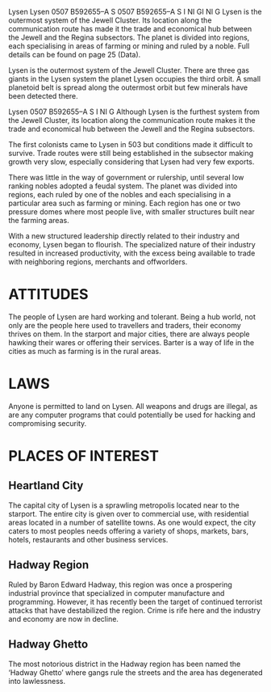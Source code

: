 Lysen Lysen 0507 B592655–A S 0507 B592655–A S I NI GI NI G Lysen is the outermost system of the Jewell Cluster. Its location along the communication route has made it the trade and economical hub between the Jewell and the Regina subsectors. The planet is divided into regions, each specialising in areas of farming or mining and ruled by a noble. Full details can be found on page 25 (Data).

Lysen is the outermost system of the Jewell Cluster. There are three gas giants in the Lysen system the planet Lysen occupies the third orbit. A small planetoid belt is spread along the outermost orbit but few minerals have been detected there.

Lysen 0507 B592655–A S I NI G Although Lysen is the furthest system from the Jewell Cluster, its location along the communication route makes it the trade and economical hub between the Jewell and the Regina subsectors.

The first colonists came to Lysen in 503 but conditions made it difficult to survive. Trade routes were still being established in the subsector making growth very slow, especially considering that Lysen had very few exports.

There was little in the way of government or rulership, until several low ranking nobles adopted a feudal system. The planet was divided into regions, each ruled by one of the nobles and each specialising in a particular area such as farming or mining. Each region has one or two pressure domes where most people live, with smaller structures built near the farming areas.

With a new structured leadership directly related to their industry and economy, Lysen began to flourish. The specialized nature of their industry resulted in increased productivity, with the excess being available to trade with neighboring regions, merchants and offworlders.

# ATTITUDES

The people of Lysen are hard working and tolerant. Being a hub world, not only are the people here used to travellers and traders, their economy thrives on them. In the starport and major cities, there are always people hawking their wares or offering their services. Barter is a way of life in the cities as much as farming is in the rural areas.

# LAWS

Anyone is permitted to land on Lysen. All weapons and drugs are illegal, as are any computer programs that could potentially be used for hacking and compromising security.

# PLACES OF INTEREST

## Heartland City

The capital city of Lysen is a sprawling metropolis located near to the starport. The entire city is given over to commercial use, with residential areas located in a number of satellite towns. As one would expect, the city caters to most peoples needs offering a variety of shops, markets, bars, hotels, restaurants and other business services.

## Hadway Region

Ruled by Baron Edward Hadway, this region was once a prospering industrial province that specialized in computer manufacture and programming. However, it has recently been the target of continued terrorist attacks that have destabilized the region. Crime is rife here and the industry and economy are now in decline.

## Hadway Ghetto

The most notorious district in the Hadway region has been named the ‘Hadway Ghetto’ where gangs rule the streets and the area has degenerated into lawlessness.
